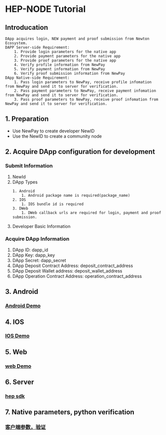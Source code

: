# HEP-NODE Tutorial

## Introducation
```
DApp acquires login, NEW payment and proof submission from Newton Ecosystem.
DAPP Server-side Requirement:
	1. Provide login parameters for the native app
	2. Provide payment parameters for the native app
	3. Provide proof parameters for the native app
	4. Verify profile information from NewPay 
	5. Verify payment information from NewPay
	6. Verify proof submission information from NewPay
DApp Native-side Requirement:
	1. Pass login parameters to NewPay, receive profile infomation from NewPay and send it to server for verification.
	2. Pass payment parameters to NewPay, receive payment infomation from NewPay and send it to server for verification.
	3. Pass proof parameters to NewPay, receive proof infomation from NewPay and send it to server for verification.
```
## 1. Preparation

- Use NewPay to create developer NewID
- Use the NewID to create a community node

## 2. Acquire DApp configuration for development

### Submit Information

1. NewId
2. DApp Types
	```
	1. Android
		1. Android package name is required(package_name)
	2. IOS
		1. IOS bundle id is required
	3. DWeb
		1. DWeb callback urls are required for login, payment and proof submission.
	```
3. Developer Basic Information

### Acquire DApp Information

1. DApp ID: dapp_id
2. DApp Key: dapp_key
3. DApp Secret: dapp_secret
4. DApp Deposit Contract Address: deposit_contract_address    
5. DApp Deposit Wallet address: deposit_wallet_address        
6. DApp Operation Contract Address: operation_contract_address  

## 3. Android 

### <a href="https://github.com/newtonproject/NewPaySDK-Android">Android Demo</a>

## 4. IOS 

### <a href="https://github.com/newtonproject/NewPaySDK-iOS">IOS Demo </a>

## 5. Web 

### <a href="https://github.com/newtonproject/dapp_demo"> web Demo</a>

## 6. Server 

### <a href="https://github.com/newtonproject/hep-sdk"> hep sdk</a>

## 7. Native parameters, python verification

### <a href="https://github.com/newtonproject/HEP-specification/blob/master/tutorial/README-HEP-REST-API.md">客户端参数，验证</a>



